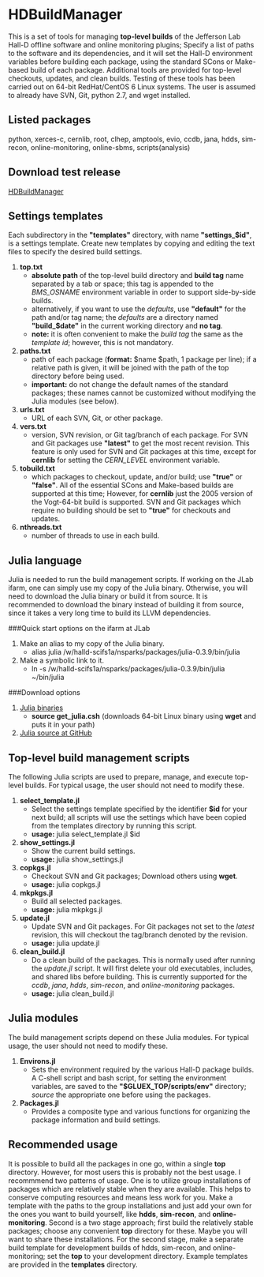 # HDBuildManager
This is a set of tools for managing **top-level builds** of the Jefferson Lab Hall-D offline software and online monitoring plugins; Specify a list of paths to the software and its dependencies, and it will set the Hall-D environment variables before building each package, using the standard SCons or Make-based build of each package. Additional tools are provided for top-level checkouts, updates, and clean builds. Testing of these tools has been carried out on 64-bit RedHat/CentOS 6 Linux systems. The user is assumed to already have SVN, Git, python 2.7, and wget installed.

## Listed packages
python, xerces-c, cernlib, root, clhep, amptools, evio, ccdb, jana, hdds, sim-recon, online-monitoring, online-sbms, scripts(analysis)

## Download test release
[HDBuildManager](https://halldweb.jlab.org/work/halld/nsparks/packages/HDBuildManager.tar)

## Settings templates
Each subdirectory in the **"templates"** directory, with name **"settings_$id"**, is a settings template. Create new templates by copying and editing the text files to specify the desired build settings.

1. **top.txt**
   - **absolute path** of the top-level build directory and **build tag** name separated by a tab or space; this tag is appended to the *BMS_OSNAME* environment variable in order to support side-by-side builds.
   - alternatively, if you want to use the *defaults*, use **"default"** for the path and/or tag name; the *defaults* are a directory named **"build_$date"** in the current working directory and **no tag**.
   - **note:** it is often convenient to make the *build tag* the same as the *template id*; however, this is not mandatory.
2. **paths.txt**
   - path of each package (**format:** $name $path, 1 package per line); if a relative path is given, it will be joined with the path of the top directory before being used.
   - **important:** do not change the default names of the standard packages; these names cannot be customized without modifying the Julia modules (see below).
3. **urls.txt**
   - URL of each SVN, Git, or other package.
4. **vers.txt**
   - version, SVN revision, or Git tag/branch of each package. For SVN and Git packages use **"latest"** to get the most recent revision. This feature is only used for SVN and Git packages at this time, except for **cernlib** for setting the *CERN_LEVEL* environment variable.  
5. **tobuild.txt**
   - which packages to checkout, update, and/or build; use **"true"** or **"false"**. All of the essential SCons and Make-based builds are supported at this time; However, for **cernlib** just the 2005 version of the Vogt-64-bit build is supported. SVN and Git packages which require no building should be set to **"true"** for checkouts and updates.  
6. **nthreads.txt**
   - number of threads to use in each build.

## Julia language
Julia is needed to run the build management scripts. If working on the JLab ifarm, one can simply use my copy of the Julia binary. Otherwise, you will need to download the Julia binary or build it from source. It is recommended to download the binary instead of building it from source, since it takes a very long time to build its LLVM dependencies.

###Quick start options on the ifarm at JLab
1. Make an alias to my copy of the Julia binary.
   - alias julia /w/halld-scifs1a/nsparks/packages/julia-0.3.9/bin/julia
2. Make a symbolic link to it.
   - ln -s /w/halld-scifs1a/nsparks/packages/julia-0.3.9/bin/julia ~/bin/julia

###Download options
1. [Julia binaries](http://julialang.org/downloads)
   - **source get_julia.csh** (downloads 64-bit Linux binary using **wget** and puts it in your path) 
2. [Julia source at GitHub](https://github.com/JuliaLang/julia)

## Top-level build management scripts
The following Julia scripts are used to prepare, manage, and execute top-level builds. For typical usage, the user should not need to modify these.

1. **select_template.jl**
   - Select the settings template specified by the identifier **$id** for your next build; all scripts will use the settings which have been copied from the templates directory by running this script.
   - **usage:** julia select_template.jl $id
2. **show_settings.jl**
   - Show the current build settings.
   - **usage:** julia show_settings.jl
3. **copkgs.jl**
   - Checkout SVN and Git packages; Download others using **wget**.
   - **usage:** julia copkgs.jl
4. **mkpkgs.jl**
   - Build all selected packages.
   - **usage:** julia mkpkgs.jl
5. **update.jl**
   - Update SVN and Git packages. For Git packages not set to the *latest* revision, this will checkout the tag/branch denoted by the revision.
   - **usage:** julia update.jl
6. **clean_build.jl**
   - Do a clean build of the packages. This is normally used after running the *update.jl* script. It will first delete your old executables, includes, and shared libs before building. This is currently supported for the *ccdb*, *jana*, *hdds*, *sim-recon*, and *online-monitoring* packages.
   - **usage:** julia clean_build.jl

## Julia modules
The build management scripts depend on these Julia modules. For typical usage, the user should not need to modify these.

1. **Environs.jl**
   - Sets the environment required by the various Hall-D package builds. A C-shell script and bash script, for setting the environment variables, are saved to the **"$GLUEX_TOP/scripts/env"** directory; *source* the appropriate one before using the packages.
2. **Packages.jl**
   - Provides a composite type and various functions for organizing the package information and build settings.

## Recommended usage
It is possible to build all the packages in one go, within a single **top** directory. However, for most users this is probably not the best usage. I recommmend two patterns of usage. One is to utilize group installations of packages which are relatively stable when they are available. This helps to conserve computing resources and means less work for you. Make a template with the paths to the group installations and just add your own for the ones you want to build yourself, like **hdds**, **sim-recon**, and **online-monitoring**. Second is a two stage approach; first build the relatively stable packages; choose any convenient **top** directory for these. Maybe you will want to share these installations. For the second stage, make a separate build template for development builds of hdds, sim-recon, and online-monitoring; set the **top** to your development directory. Example templates are provided in the **templates** directory.

